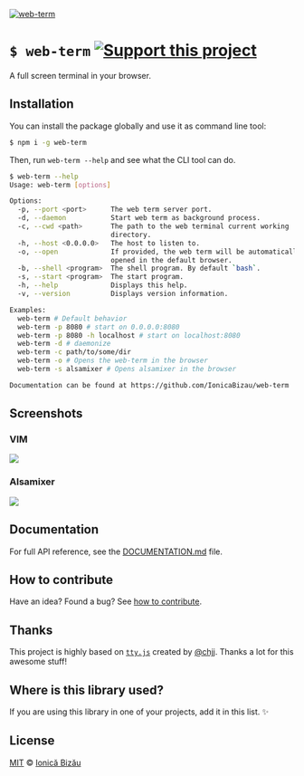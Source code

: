 [![web-term](http://i.imgur.com/3kMJhvc.png)](#)

# `$ web-term` [![Support this project][donate-now]][paypal-donations]

A full screen terminal in your browser.

## Installation

You can install the package globally and use it as command line tool:

```sh
$ npm i -g web-term
```

Then, run `web-term --help` and see what the CLI tool can do.

```sh
$ web-term --help
Usage: web-term [options]

Options:
  -p, --port <port>      The web term server port.                      
  -d, --daemon           Start web term as background process.          
  -c, --cwd <path>       The path to the web terminal current working   
                         directory.                                     
  -h, --host <0.0.0.0>   The host to listen to.                         
  -o, --open             If provided, the web term will be automatically
                         opened in the default browser.                 
  -b, --shell <program>  The shell program. By default `bash`.          
  -s, --start <program>  The start program.                             
  -h, --help             Displays this help.                            
  -v, --version          Displays version information.                  

Examples:
  web-term # Default behavior
  web-term -p 8080 # start on 0.0.0.0:8080
  web-term -p 8080 -h localhost # start on localhost:8080
  web-term -d # daemonize
  web-term -c path/to/some/dir
  web-term -o # Opens the web-term in the browser
  web-term -s alsamixer # Opens alsamixer in the browser

Documentation can be found at https://github.com/IonicaBizau/web-term
```

## Screenshots
### VIM
![](http://i.imgur.com/49FTpfI.png)

### Alsamixer
![](http://i.imgur.com/rJbtLdi.jpg)

## Documentation

For full API reference, see the [DOCUMENTATION.md][docs] file.

## How to contribute
Have an idea? Found a bug? See [how to contribute][contributing].

## Thanks
This project is highly based on [`tty.js`](https://github.com/chjj/tty.js) created by [@chjj](https://github.com/chjj). Thanks a lot for this awesome stuff!

## Where is this library used?
If you are using this library in one of your projects, add it in this list. :sparkles:

## License

[MIT][license] © [Ionică Bizău][website]

[paypal-donations]: https://www.paypal.com/cgi-bin/webscr?cmd=_s-xclick&hosted_button_id=RVXDDLKKLQRJW
[donate-now]: http://i.imgur.com/6cMbHOC.png

[license]: http://showalicense.com/?fullname=Ionic%C4%83%20Biz%C4%83u%20%3Cbizauionica%40gmail.com%3E%20(http%3A%2F%2Fionicabizau.net)&year=2012#license-mit
[website]: http://ionicabizau.net
[contributing]: /CONTRIBUTING.md
[docs]: /DOCUMENTATION.md